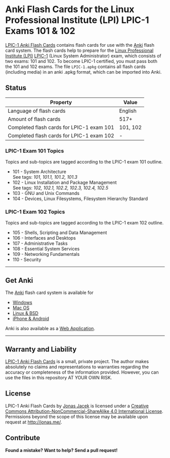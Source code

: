 # Anki Flash Cards for the Linux Professional Institute (LPI) LPIC-1 Exams 101 & 102

[LPIC-1 Anki Flash Cards](https://github.com/jonasjacek/lpic-1-anki-flash-cards) contains flash cards for use with the [Anki](http://ankisrs.net/) flash card system. The flash cards help to prepare for the [Linux Professional Institute (LPI)](https://www.lpi.org/) [LPIC-1](http://www.lpi.org/our-certifications/lpic-1-overview) (Linux System Administrator) exam, which consists of two exams: 101 and 102. To become LPIC-1 certified, you must pass both the 101 and 102 exams. The file `LPIC-1.apkg` contains all flash cards (including media) in an anki .apkg format, which can be imported into Anki.

## Status

Property | Value
------------ | -------------
Language of flash cards | English
Amount of flash cards | 517+
Completed flash cards for LPIC-1 exam 101 | 101, 102
Completed flash cards for LPIC-1 exam 102 | - 

### LPIC-1 Exam 101 Topics

Topics and sub-topics are tagged according to the LPIC-1 exam 101 outline.

- 101 - System Architecture  
  See tags: *101, 101.1, 101.2, 101.3*
- 102 - Linux Installation and Package Management  
  See tags: *102, 102.1, 102.2, 102.3, 102.4, 102.5*
- 103 - GNU and Unix Commands
- 104 - Devices, Linux Filesystems, Filesystem Hierarchy Standard

### LPIC-1 Exam 102 Topics

Topics and sub-topics are tagged according to the LPIC-1 exam 102 outline.

- 105 - Shells, Scripting and Data Management
- 106 - Interfaces and Desktops
- 107 - Administrative Tasks
- 108 - Essential System Services
- 109 - Networking Fundamentals
- 110 - Security

***

## Get Anki

The [Anki](http://ankisrs.net/) flash card system is available for 

- [Windows](http://ankisrs.net/#windows)
- [Mac OS](http://ankisrs.net/#mac)
- [Linux & BSD](http://ankisrs.net/#linux)
- [iPhone & Android](http://ankisrs.net/#ios)


Anki is also available as a [Web Application](https://ankiweb.net/).

***

## Warranty and Liability
[LPIC-1 Anki Flash Cards](https://github.com/jonasjacek/lpic-1-anki-flash-cards) is a small, private project. The author makes absolutely no claims and representations to warranties regarding the accuracy or completeness of the information provided. However, you can use the files in this repository AT YOUR OWN RISK.

## License

<span xmlns:dct="http://purl.org/dc/terms/" href="http://purl.org/dc/dcmitype/Text" property="dct:title" rel="dct:type">LPIC-1 Anki Flash Cards</span> by <a xmlns:cc="http://creativecommons.org/ns#" href="https://github.com/jonasjacek/lpic-1-anki-flash-cards" property="cc:attributionName" rel="cc:attributionURL">Jonas Jacek</a> is licensed under a <a rel="license" href="http://creativecommons.org/licenses/by-nc-sa/4.0/">Creative Commons Attribution-NonCommercial-ShareAlike 4.0 International License</a>. Permissions beyond the scope of this license may be available upon request at <a xmlns:cc="http://creativecommons.org/ns#" href="http://jonas.me/#contact" rel="cc:morePermissions">http://jonas.me/</a>.

## Contribute

**Found a mistake? Want to help? Send a pull request!**
